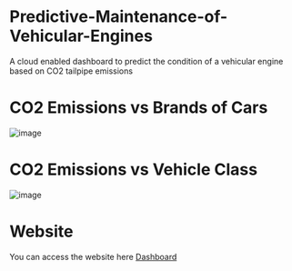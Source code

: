 # Predictive-Maintenance-of-Vehicular-Engines
A cloud enabled dashboard to predict the condition of a vehicular engine based on CO2 tailpipe emissions

# CO2 Emissions vs Brands of Cars
![image](https://github.com/Anjaneya999/Predictive-Maintenance-of-Vehicular-Engines/assets/169710619/50a1c108-5227-4f21-8c1e-44afd21ab2f1)

# CO2 Emissions vs Vehicle Class
![image](https://github.com/Anjaneya999/Predictive-Maintenance-of-Vehicular-Engines/assets/169710619/3913fff7-98c4-4ace-860d-eba1ad15c121)

# Website 
You can access the website here [Dashboard](http://ec2-16-171-153-32.eu-north-1.compute.amazonaws.com:8080/)
